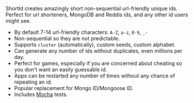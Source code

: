 ShortId creates amazingly short non-sequential url-friendly unique ids.  Perfect for url shorteners, MongoDB and Reddis ids, and any other id users might see.

 * By default 7-14 url-friendly characters: `A-Z`, `a-z`, `0-9`, `_-`
 * Non-sequential so they are not predictable.
 * Supports `cluster` (automatically), custom seeds, custom alphabet.
 * Can generate any number of ids without duplicates, even millions per day.
 * Perfect for games, especially if you are concerned about cheating so you don't want an easily guessable id.
 * Apps can be restarted any number of times without any chance of repeating an id.
 * Popular replacement for Mongo ID/Mongoose ID.
 * Includes [Mocha](http://visionmedia.github.com/mocha/) tests.
